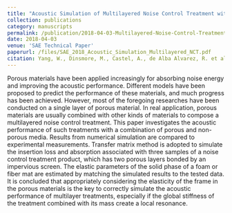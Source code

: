 ```yaml
---
title: "Acoustic Simulation of Multilayered Noise Control Treatment with Porous Material"
collection: publications
category: manuscripts
permalink: /publication/2018-04-03-Multilayered-Noise-Control-Treatment
date: 2018-04-03
venue: 'SAE Technical Paper'
paperurl: /files/SAE_2018_Acoustic_Simulation_Multilayered_NCT.pdf
citation: Yang, W., Dinsmore, M., Castel, A., de Alba Alvarez, R. et al., (2018). &quot;Acoustic Simulation of Multilayered Noise Control Treatment with Porous Material.&quot; <i>SAE Technical Paper</i>. 2018-01-0144.'
---
```

Porous materials have been applied increasingly for absorbing noise energy and improving the acoustic performance. Different models have been proposed to predict the performance of these materials, and much progress has been achieved. However, most of the foregoing researches have been conducted on a single layer of porous material. In real application, porous materials are usually combined with other kinds of materials to compose a multilayered noise control treatment. This paper investigates the acoustic performance of such treatments with a combination of porous and non-porous media. Results from numerical simulation are compared to experimental measurements. Transfer matrix method is adopted to simulate the insertion loss and absorption associated with three samples of a noise control treatment product, which has two porous layers bonded by an impervious screen. The elastic parameters of the solid phase of a foam or fiber mat are estimated by matching the simulated results to the tested data. It is concluded that appropriately considering the elasticity of the frame in the porous materials is the key to correctly simulate the acoustic performance of multilayer treatments, especially if the global stiffness of the treatment combined with its mass create a local resonance.
